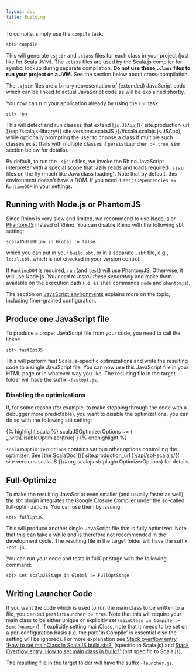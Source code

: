 ```yaml
---
layout: doc
title: Building
---
```


To compile, simply use the `compile` task:

    sbt> compile

This will generate `.sjsir` and `.class` files for each class in your project (just like for Scala JVM). The `.class` files are used by the Scala.js compiler for symbol lookup during separate compilation. **Do not use these `.class` files to run your project on a JVM.** See the section below about cross-compilation.

The `.sjsir` files are a binary representation of (extended) JavaScript code which can be linked to actual JavaScript code as will be explained shortly.

You now can run your application already by using the `run` task:

    sbt> run

This will detect and run classes that extend
[`js.JSApp`]({{ site.production_url }}/api/scalajs-library/{{ site.versions.scalaJS }}/#scala.scalajs.js.JSApp), while optionally prompting the user to choose a class if multiple such classes exist (fails with multiple classes if `persistLauncher := true`, see section below for details).

By default, to run the `.sjsir` files, we invoke the Rhino JavaScript interpreter with a special scope that lazily reads and loads required `.sjsir` files on the fly (much like Java class loading).
Note that by default, this environment doesn't have a DOM.
If you need it set `jsDependencies += RuntimeDOM` in your settings.

## Running with Node.js or PhantomJS

Since Rhino is very slow and limited, we recommend to use [Node.js](http://nodejs.org/) or [PhantomJS](http://phantomjs.org/) instead of Rhino.
You can disable Rhino with the following sbt setting:

    scalaJSUseRhino in Global := false

which you can put in your `build.sbt`, or in a separate `.sbt` file, e.g.,
`local.sbt`, which is not checked in your version control.

If `RuntimeDOM` is required, `run` (and `test`) will use PhantomJS.
Otherwise, it will use Node.js.
*You need to install these separately* and make them available on the execution path (i.e. as shell commands `node` and `phantomjs`).

The section on [JavaScript environments](./js-environments.html) explains more on the topic, including finer-grained configuration.

## Produce one JavaScript file

To produce a proper JavaScript file from your code, you need to call the linker:

    sbt> fastOptJS

This will perform fast Scala.js-specific optimizations and write the resulting code to a single JavaScript file. You can now use this JavaScript file in your HTML page or in whatever way you like. The resulting file in the target folder will have the suffix `-fastopt.js`.

### Disabling the optimizations

If, for some reason (for example, to make stepping through the code with a debugger more predictable), you want to disable the optimizations, you can do so with the following sbt setting:

{% highlight scala %}
scalaJSOptimizerOptions ~= { _.withDisableOptimizer(true) }
{% endhighlight %}

`scalaJSOptimizerOptions` contains various other options controlling the optimizer.
See [the ScalaDoc]({{ site.production_url }}/api/sbt-scalajs/{{ site.versions.scalaJS }}/#org.scalajs.sbtplugin.OptimizerOptions)
for details.

## Full-Optimize

To make the resulting JavaScript even smaller (and usually faster as well), the sbt plugin integrates the Google Closure Compiler under the so-called full-optimizations. You can use them by issuing:

    sbt> fullOptJS

This will produce another single JavaScript file that is fully optimized.
Note that this can take a while and is therefore not recommended in the development cycle.
The resulting file in the target folder will have the suffix `-opt.js`.

You can run your code and tests in fullOpt stage with the following command:

    sbt> set scalaJSStage in Global := FullOptStage

## Writing Launcher Code

If you want the code which is used to run the main class to be written to a file, you can set `persistLauncher := true`.
Note that this will require your main class to be either unique or explicitly set (`mainClass in Compile := Some(<name>)`).
If explicitly setting mainClass, note that it needs to be set on a per-configuration basis (i.e. the part 'in Compile' is essential else the setting will be ignored). For more explanation see [Stack overflow entry 'How to set mainClass in ScalaJS build.sbt?'](http://stackoverflow.com/questions/34965072/how-to-set-mainclass-in-scalajs-build-sbt) (specific to Scala.js) and [Stack Overflow entry 'How to set main class in build?'](http://stackoverflow.com/questions/6467423/how-to-set-main-class-in-build) (not specific to Scala.js).

The resulting file in the target folder will have the suffix `-launcher.js`.
